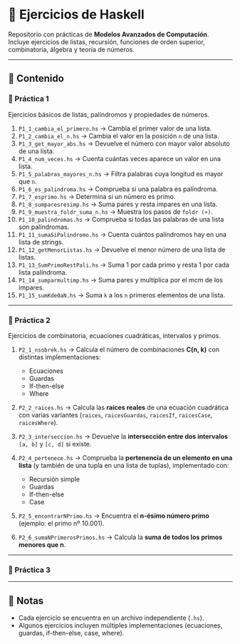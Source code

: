 # 📘 Ejercicios de Haskell

Repositorio con prácticas de **Modelos Avanzados de Computación**.  
Incluye ejercicios de listas, recursión, funciones de orden superior, combinatoria, álgebra y teoría de números.  

---

## 📂 Contenido

### 🔹 Práctica 1
Ejercicios básicos de listas, palíndromos y propiedades de números.

1. `P1_1_cambia_el_primero.hs` → Cambia el primer valor de una lista.  
2. `P1_2_cambia_el_n.hs` → Cambia el valor en la posición `n` de una lista.  
3. `P1_3_get_mayor_abs.hs` → Devuelve el número con mayor valor absoluto de una lista.  
4. `P1_4_num_veces.hs` → Cuenta cuántas veces aparece un valor en una lista.  
5. `P1_5_palabras_mayores_n.hs` → Filtra palabras cuya longitud es mayor que `n`.  
6. `P1_6_es_palindroma.hs` → Comprueba si una palabra es palíndroma.  
7. `P1_7_esprimo.hs` → Determina si un número es primo.  
8. `P1_8_sumparesresimp.hs` → Suma pares y resta impares en una lista.  
9. `P1_9_muestra_foldr_suma_n.hs` → Muestra los pasos de `foldr (+)`.  
10. `P1_10_palindromas.hs` → Comprueba si todas las palabras de una lista son palíndromas.  
11. `P1_11_sumaSiPalindromo.hs` → Cuenta cuántos palíndromos hay en una lista de strings.  
12. `P1_12_getMenorListas.hs` → Devuelve el menor número de una lista de listas.  
13. `P1_13_SumPrimoRestPali.hs` → Suma 1 por cada primo y resta 1 por cada lista palíndroma.  
14. `P1_14_sumparmultimp.hs` → Suma pares y multiplica por el mcm de los impares.  
15. `P1_15_sumKde0aN.hs` → Suma `k` a los `n` primeros elementos de una lista.  

---

### 🔹 Práctica 2
Ejercicios de combinatoria, ecuaciones cuadráticas, intervalos y primos.  

1. `P2_1_nsobrek.hs` → Calcula el número de combinaciones **C(n, k)** con distintas implementaciones:  
   - Ecuaciones  
   - Guardas  
   - If-then-else  
   - Where  

2. `P2_2_raices.hs` → Calcula las **raíces reales** de una ecuación cuadrática con varias variantes (`raices`, `raicesGuardas`, `raicesIf`, `raicesCase`, `raicesWhere`).  

3. `P2_3_interseccion.hs` → Devuelve la **intersección entre dos intervalos** `[a, b]` y `[c, d]` si existe.  

4. `P2_4_pertenece.hs` → Comprueba la **pertenencia de un elemento en una lista** (y también de una tupla en una lista de tuplas), implementado con:  
   - Recursión simple  
   - Guardas  
   - If-then-else  
   - Case  

5. `P2_5_encontrarNPrimo.hs` → Encuentra el **n-ésimo número primo** (ejemplo: el primo nº 10.001).  

6. `P2_6_sumaNPrimerosPrimos.hs` → Calcula la **suma de todos los primos menores que n**.  

---

### 🔹 Práctica 3


---

## 📜 Notas
- Cada ejercicio se encuentra en un archivo independiente (`.hs`).  
- Algunos ejercicios incluyen múltiples implementaciones (ecuaciones, guardas, if-then-else, case, where).
